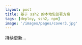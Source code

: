 ```yaml
---
layout: post
title: 基于 ssh2 的本地包部署方案
tags: [deploy, ssh2, npm]
image: '/images/pages/cover3.jpg'
---
```


持续更新...

